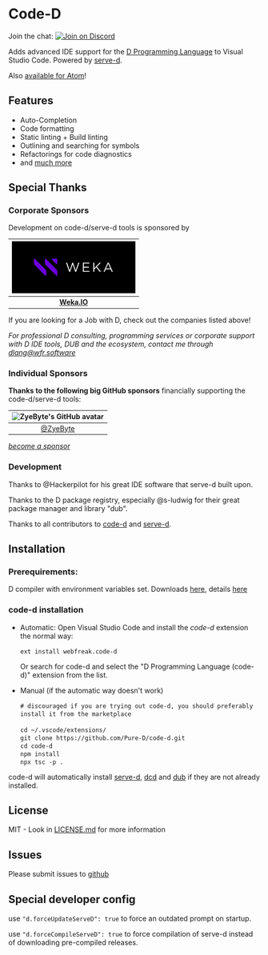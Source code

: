 # Code-D

Join the chat: [![Join on Discord](https://discordapp.com/api/guilds/242094594181955585/widget.png?style=shield)](https://discord.gg/Bstj9bx)

Adds advanced IDE support for the [D Programming Language](https://dlang.org) to Visual Studio Code. Powered by [serve-d](https://github.com/Pure-D/serve-d).

Also [available for Atom](https://github.com/Pure-D/atomize-d)!

## Features

* Auto-Completion
* Code formatting
* Static linting + Build linting
* Outlining and searching for symbols
* Refactorings for code diagnostics
* and [much more](https://github.com/Pure-D/code-d/wiki)

## Special Thanks

### Corporate Sponsors

Development on code-d/serve-d tools is sponsored by

| [![Weka.IO Logo](sponsors/weka.png)](https://weka.io) |
|:---:|
| **[Weka.IO](https://weka.io)** |

If you are looking for a Job with D, check out the companies listed above!

_For professional D consulting, programming services or corporate support with D IDE tools, DUB and the ecosystem, contact me through [dlang@wfr.software](mailto:dlang@wfr.software)_

### Individual Sponsors

**Thanks to the following big GitHub sponsors** financially supporting the code-d/serve-d tools:

| ![ZyeByte's GitHub avatar](https://avatars.githubusercontent.com/u/102230672?s=96&v=4) |
|:---:|
| [@ZyeByte](https://github.com/ZyeByte) |

<!-- additional thanks to the following sponsors:

* Display Name ([@...](https://github.com/username)) -->

_[become a sponsor](https://github.com/sponsors/WebFreak001)_

### Development

Thanks to @Hackerpilot for his great IDE software that serve-d built upon.

Thanks to the D package registry, especially @s-ludwig for their great package manager and library "dub".

Thanks to all contributors to [code-d](https://github.com/Pure-D/code-d/graphs/contributors) and [serve-d](https://github.com/Pure-D/serve-d/graphs/contributors).

## Installation

### Prerequirements:
D compiler with environment variables set. Downloads [here](https://dlang.org/download.html), details [here](https://wiki.dlang.org/Compilers)

### code-d installation

* Automatic:
  Open Visual Studio Code and install the _code-d_ extension the normal way:

  ```
  ext install webfreak.code-d
  ```

  Or search for code-d and select the "D Programming Language (code-d)" extension from the list.

* Manual (if the automatic way doesn't work)

    ```
    # discouraged if you are trying out code-d, you should preferably install it from the marketplace

    cd ~/.vscode/extensions/
    git clone https://github.com/Pure-D/code-d.git
    cd code-d
    npm install
    npx tsc -p .
    ```

code-d will automatically install [serve-d](https://github.com/Pure-D/serve-d),
[dcd](https://github.com/dlang-community/DCD) and [dub](https://code.dlang.org/download)
if they are not already installed.

## License

MIT - Look in [LICENSE.md](LICENSE.md) for more information

## Issues

Please submit issues to [github](https://github.com/Pure-D/code-d)

## Special developer config

use `"d.forceUpdateServeD": true` to force an outdated prompt on startup.

use `"d.forceCompileServeD": true` to force compilation of serve-d instead of downloading pre-compiled releases.
